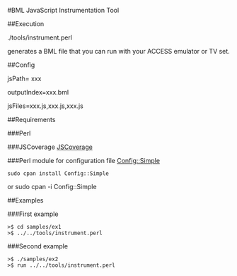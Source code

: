 #BML JavaScript Instrumentation Tool

##Execution

./tools/instrument.perl

generates a BML file that you can run with your ACCESS emulator or TV set.

##Config

jsPath= xxx

outputIndex=xxx.bml

jsFiles=xxx.js,xxx.js,xxx.js


##Requirements


###Perl

###JSCoverage
[JSCoverage](http://siliconforks.com/jscoverage/) 

###Perl module for configuration file
[Config::Simple](http://search.cpan.org/~sherzodr/Config-Simple-4.59/Simple.pm#SIMPLE_CONFIGURATION_FILE/) 

    sudo cpan install Config::Simple
or
    sudo cpan -i Config::Simple


##Examples

###First example

    >$ cd samples/ex1
    >$ ../../tools/instrument.perl

###Second example

    >$ ./samples/ex2
    >$ run ../../tools/instrument.perl

